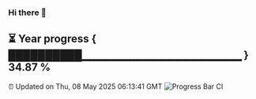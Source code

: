 ### Hi there 👋
⏳ Year progress { ██████████▁▁▁▁▁▁▁▁▁▁▁▁▁▁▁▁▁▁▁▁ } 34.87 %
---
⏰ Updated on Thu, 08 May 2025 06:13:41 GMT
![Progress Bar CI](https://github.com/Moyi321/Moyi321/workflows/Progress%20Bar%20CI/badge.svg)
